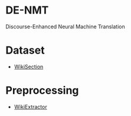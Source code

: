 # DE-NMT
Discourse-Enhanced Neural Machine Translation

# Dataset

  - [WikiSection](https://github.com/sebastianarnold/WikiSection)
  
  
# Preprocessing

  - [WikiExtractor](https://github.com/attardi/wikiextractor)
